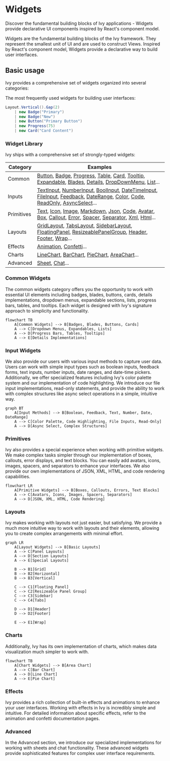 # Widgets

<Ingress>
Discover the fundamental building blocks of Ivy applications - Widgets provide declarative UI components inspired by React's component model.
</Ingress>

Widgets are the fundamental building blocks of the Ivy framework. They represent the smallest unit of UI and are used to construct Views. Inspired by React's component model, Widgets provide a declarative way to build user interfaces.

## Basic usage

Ivy provides a comprehensive set of widgets organized into several categories:

The most frequently used widgets for building user interfaces:

```csharp demo-below
Layout.Vertical().Gap(2)
    | new Badge("Primary")
    | new Badge("New")
    | new Button("Primary Button")
    | new Progress(75)
    | new Card("Card Content")
```

### Widget Library

Ivy ships with a comprehensive set of strongly-typed widgets:

| Category | Examples |
|----------|----------|
| Common | [Button](../../02_Widgets/01_Common/Button.md), [Badge](../../02_Widgets/01_Common/Badge.md), [Progress](../../02_Widgets/01_Common/Progress.md), [Table](../../02_Widgets/01_Common/Table.md), [Card](../../02_Widgets/01_Common/Card.md), [Tooltip](../../02_Widgets/01_Common/Tooltip.md), [Expandable](../../02_Widgets/01_Common/Expandable.md), [Blades](../../02_Widgets/01_Common/Blades.md), [Details](../../02_Widgets/01_Common/Details.md), [DropDownMenu](../../02_Widgets/01_Common/DropDownMenu.md), [List](../../02_Widgets/01_Common/List.md)... |
| Inputs | [TextInput](../../02_Widgets/02_Inputs/Text.md), [NumberInput](../../02_Widgets/02_Inputs/Number.md), [BoolInput](../../02_Widgets/02_Inputs/Bool.md), [DateTimeInput](../../02_Widgets/02_Inputs/DateTime.md), [FileInput](../../02_Widgets/02_Inputs/File.md), [Feedback](../../02_Widgets/02_Inputs/Feedback.md), [DateRange](../../02_Widgets/02_Inputs/DateRange.md), [Color](../../02_Widgets/02_Inputs/Color.md), [Code](../../02_Widgets/02_Inputs/Code.md), [ReadOnly](../../02_Widgets/02_Inputs/ReadOnly.md), [AsyncSelect](../../02_Widgets/02_Inputs/AsyncSelect.md)... |
| Primitives | [Text](../../02_Widgets/03_Primitives/TextBlock.md), [Icon](../../02_Widgets/03_Primitives/Icon.md), [Image](../../02_Widgets/03_Primitives/Image.md), [Markdown](../../02_Widgets/03_Primitives/Markdown.md), [Json](../../02_Widgets/03_Primitives/Json.md), [Code](../../02_Widgets/03_Primitives/Code.md), [Avatar](../../02_Widgets/03_Primitives/Avatar.md), [Box](../../02_Widgets/03_Primitives/Box.md), [Callout](../../02_Widgets/03_Primitives/Callout.md), [Error](../../02_Widgets/03_Primitives/Error.md), [Spacer](../../02_Widgets/03_Primitives/Spacer.md), [Separator](../../02_Widgets/03_Primitives/Separator.md), [Xml](../../02_Widgets/03_Primitives/Xml.md), [Html](../../02_Widgets/03_Primitives/Html.md)... |
| Layouts | [GridLayout](../../02_Widgets/04_Layouts/GridLayout.md), [TabsLayout](../../02_Widgets/04_Layouts/TabsLayout.md), [SidebarLayout](../../02_Widgets/04_Layouts/SidebarLayout.md), [FloatingPanel](../../02_Widgets/04_Layouts/FloatingPanel.md), [ResizeablePanelGroup](../../02_Widgets/04_Layouts/ResizeablePanelGroup.md), [Header](../../02_Widgets/04_Layouts/HeaderLayout.md), [Footer](../../02_Widgets/04_Layouts/FooterLayout.md), [Wrap](../../02_Widgets/04_Layouts/WrapLayout.md)... |
| Effects | [Animation](../../02_Widgets/05_Effects/Animation.md), [Confetti](../../02_Widgets/05_Effects/Confetti.md)... |
| Charts | [LineChart](../../02_Widgets/06_Charts/LineChart.md), [BarChart](../../02_Widgets/06_Charts/BarChart.md), [PieChart](../../02_Widgets/06_Charts/PieChart.md), [AreaChart](../../02_Widgets/06_Charts/AreaChart.md)... |
| Advanced | [Sheet](../../02_Widgets/07_Advanced/Sheet.md), [Chat](../../02_Widgets/07_Advanced/Chat.md)... |

### Common Widgets

The common widgets category offers you the opportunity to work with essential UI elements including badges, blades, buttons, cards, details implementations, dropdown menus, expandable sections, lists, progress bars, tables, and tooltips. Each widget is designed with Ivy's signature approach to simplicity and functionality.

```mermaid
flowchart TB
    A[Common Widgets] --> B[Badges, Blades, Buttons, Cards]
    A --> C[Dropdown Menus, Expandables, Lists]
    A --> D[Progress Bars, Tables, Tooltips]
    A --> E[Details Implementations]
```

### Input Widgets

We also provide our users with various input methods to capture user data. Users can work with simple input types such as boolean inputs, feedback forms, text inputs, number inputs, date ranges, and date-time pickers. Additionally, we offer specialized features including Ivy's color palette system and our implementation of code highlighting. We introduce our file input implementations, read-only statements, and provide the ability to work with complex structures like async select operations in a simple, intuitive way.

```mermaid
graph BT
    A[Input Methods] --> B[Boolean, Feedback, Text, Number, Date, DateRange]
    A --> C[Color Palette, Code Highlighting, File Inputs, Read-Only]
    A --> D[Async Select, Complex Structures]
```

### Primitives

Ivy also provides a special experience when working with primitive widgets. We make complex tasks simpler through our implementation of boxes, callouts, error displays, and text blocks. You can easily add avatars, icons, images, spacers, and separators to enhance your interfaces. We also provide our own implementations of JSON, XML, HTML, and code rendering capabilities.

```mermaid
flowchart LR
    A[Primitive Widgets] --> B[Boxes, Callouts, Errors, Text Blocks]
    A --> C[Avatars, Icons, Images, Spacers, Separators]
    A --> D[JSON, XML, HTML, Code Rendering]
```

### Layouts

Ivy makes working with layouts not just easier, but satisfying. We provide a much more intuitive way to work with layouts and their elements, allowing you to create complex arrangements with minimal effort.

```mermaid
graph LR
    A[Layout Widgets] --> B[Basic Layouts]
    A --> C[Panel Layouts]
    A --> D[Section Layouts]
    A --> E[Special Layouts]
    
    B --> B1[Grid]
    B --> B2[Horizontal]
    B --> B3[Vertical]
    
    C --> C1[Floating Panel]
    C --> C2[Resizeable Panel Group]
    C --> C3[Sidebar]
    C --> C4[Tabs]
    
    D --> D1[Header]
    D --> D2[Footer]
    
    E --> E1[Wrap]
```

### Charts

Additionally, Ivy has its own implementation of charts, which makes data visualization much simpler to work with.

```mermaid
flowchart TB
    A[Chart Widgets] --> B[Area Chart]
    A --> C[Bar Chart]
    A --> D[Line Chart]
    A --> E[Pie Chart]
```

### Effects

Ivy provides a rich collection of built-in effects and animations to enhance your user interfaces. Working with effects in Ivy is incredibly simple and intuitive. For detailed information about specific effects, refer to the animation and confetti documentation pages.

### Advanced

In the Advanced section, we introduce our specialized implementations for working with sheets and chat functionality. These advanced widgets provide sophisticated features for complex user interface requirements.
